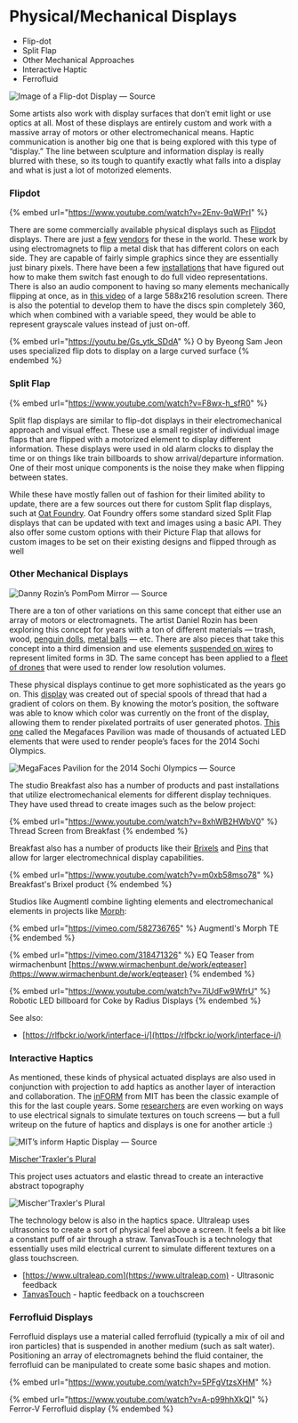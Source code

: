 # Physical/Mechanical Displays

* Flip-dot
* Split Flap
* Other Mechanical Approaches
* Interactive Haptic
* Ferrofluid

![Image of a Flip-dot Display — Source](https://miro.medium.com/max/1200/1\*x82VuZ\_eZPx05cb-o7lNNQ.jpeg)

Some artists also work with display surfaces that don’t emit light or use optics at all. Most of these displays are entirely custom and work with a massive array of motors or other electromechanical means. Haptic communication is another big one that is being explored with this type of “display.” The line between sculpture and information display is really blurred with these, so its tough to quantify exactly what falls into a display and what is just a lot of motorized elements.

### Flipdot

{% embed url="https://www.youtube.com/watch?v=2Env-9qWPrI" %}

There are some commercially available physical displays such as [Flipdot](https://en.wikipedia.org/wiki/Flip-disc\_display) displays. There are just a [few](http://www.scoretronics.com/components/) [vendors](http://www.flipdots.com) for these in the world. These work by using electromagnets to flip a metal disk that has different colors on each side. They are capable of fairly simple graphics since they are essentially just binary pixels. There have been a few [installations](http://breakfastny.com/dot-screen) that have figured out how to make them switch fast enough to do full video representations. There is also an audio component to having so many elements mechanically flipping at once, as in [this video](https://www.youtube.com/watch?v=SJU2-1X8kHQ) of a large 588x216 resolution screen. There is also the potential to develop them to have the discs spin completely 360, which when combined with a variable speed, they would be able to represent grayscale values instead of just on-off.

{% embed url="https://youtu.be/Gs_ytk_SDdA" %}
O by Byeong Sam Jeon uses specialized flip dots to display on a large curved surface
{% endembed %}

### Split Flap

{% embed url="https://www.youtube.com/watch?v=F8wx-h_sfR0" %}

Split flap displays are similar to flip-dot displays in their electromechanical approach and visual effect. These use a small register of individual image flaps that are flipped with a motorized element to display different information. These displays were used in old alarm clocks to display the time or on things like train billboards to show arrival/departure information. One of their most unique components is the noise they make when flipping between states.

While these have mostly fallen out of fashion for their limited ability to update, there are a few sources out there for custom Split flap displays, such at [Oat Foundry](https://www.oatfoundry.com). Oat Foundry offers some standard sized Split Flap displays that can be updated with text and images using a basic API. They also offer some custom options with their Picture Flap that allows for custom images to be set on their existing designs and flipped through as well



### Other Mechanical Displays

![Danny Rozin’s PomPom Mirror — Source](https://miro.medium.com/max/1400/1\*dqBa10NCi6yztWRzH92ULA.jpeg)

There are a ton of other variations on this same concept that either use an array of motors or electromagnets. The artist Daniel Rozin has been exploring this concept for years with a ton of different materials — trash, wood, [penguin dolls](http://www.bitforms.com/rozin/penguins-mirror), [metal balls](http://www.smoothware.com/danny/newshinyballsmirror.html) — etc. There are also pieces that take this concept into a third dimension and use elements [suspended on wires](http://www.hypersonic.cc/%23!/projects/breakingwave) to represent limited forms in 3D. The same concept has been applied to a [fleet of drones](http://www.adweek.com/adfreak/intel-beautifully-lit-sky-first-faa-approved-drone-swarm-171318) that were used to render low resolution volumes.

These physical displays continue to get more sophisticated as the years go on. This [display](http://breakfastny.com/thread-screen) was created out of special spools of thread that had a gradient of colors on them. By knowing the motor’s position, the software was able to know which color was currently on the front of the display, allowing them to render pixelated portraits of user generated photos. [This one](https://vimeo.com/99030884) called the Megafaces Pavilion was made of thousands of actuated LED elements that were used to render people’s faces for the 2014 Sochi Olympics.

![MegaFaces Pavilion for the 2014 Sochi Olympics — Source](https://miro.medium.com/max/1400/1\*OdiLktZCLnx93XHMouXHvw.jpeg)

The studio Breakfast also has a number of products and past installations that utilize electromechanical elements for different display techniques. They have used thread to create images such as the below project:

{% embed url="https://www.youtube.com/watch?v=8xhWB2HWbV0" %}
Thread Screen from Breakfast
{% endembed %}

Breakfast also has a number of products like their [Brixels](https://breakfastny.com/brixels) and [Pins](https://breakfastny.com/works/silhouettes) that allow for larger electromechnical display capabilities.

{% embed url="https://www.youtube.com/watch?v=m0xb58mso78" %}
Breakfast's Brixel product
{% endembed %}

Studios like Augmentl combine lighting elements and electromechanical elements in projects like [Morph](https://augmentl.com/work/morph-te):

{% embed url="https://vimeo.com/582736765" %}
Augmentl's Morph TE
{% endembed %}

{% embed url="https://vimeo.com/318471326" %}
EQ Teaser from wirmachenbunt [https://www.wirmachenbunt.de/work/eqteaser](https://www.wirmachenbunt.de/work/eqteaser)
{% endembed %}

{% embed url="https://www.youtube.com/watch?v=7iUdFw9WfrU" %}
Robotic LED billboard for Coke by Radius Displays
{% endembed %}

See also:

* [https://rlfbckr.io/work/interface-i/](https://rlfbckr.io/work/interface-i/)



### Interactive Haptics

As mentioned, these kinds of physical actuated displays are also used in conjunction with projection to add haptics as another layer of interaction and collaboration. The [inFORM](http://tangible.media.mit.edu/project/inform/) from MIT has been the classic example of this for the last couple years. Some [researchers](http://www.olivierbau.com/teslatouch.php) are even working on ways to use electrical signals to simulate textures on touch screens — but a full writeup on the future of haptics and displays is one for another article :)

![MIT’s inform Haptic Display — Source](https://miro.medium.com/max/1400/1\*xX76RXf6Lwn6eVI0WxYnuA.jpeg)

[Mischer'Traxler's Plural](https://mischertraxler.com/projects/plural-and-spannungsfeld/)

This project uses actuators and elastic thread to create an interactive abstract topography

![Mischer'Traxler's Plural](../.gitbook/assets/mischertraxler\_PLURAL\_exclusion-new.gif)

The technology below is also in the haptics space. Ultraleap uses ultrasonics to create a sort of physical feel above a screen. It feels a bit like a constant puff of air through a straw. TanvasTouch is a technology that essentially uses mild electrical current to simulate different textures on a glass touchscreen.

* [https://www.ultraleap.com](https://www.ultraleap.com) - Ultrasonic feedback
* [TanvasTouch](https://www.theverge.com/ces/2017/1/5/14185134/tanvas-touchscreen-haptic-feedback-ces-2017) - haptic feedback on a touchscreen



### Ferrofluid Displays

Ferrofluid displays use a material called ferrofluid (typically a mix of oil and iron particles) that is suspended in another medium (such as salt water). Positioning an array of electromagnets behind the fluid container, the ferrofluid can be manipulated to create some basic shapes and motion.

{% embed url="https://www.youtube.com/watch?v=5PFgVtzsXHM" %}

{% embed url="https://www.youtube.com/watch?v=A-p99hhXkQI" %}
Ferror-V Ferrofluid display
{% endembed %}

